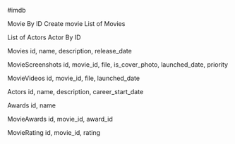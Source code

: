 #imdb

Movie By ID
Create movie
List of Movies

List of Actors
Actor By ID


Movies
id, name, description, release_date

MovieScreenshots
id, movie_id, file, is_cover_photo, launched_date, priority

MovieVideos
id, movie_id, file, launched_date

Actors
id, name, description, career_start_date

Awards
id, name

MovieAwards
id, movie_id, award_id


MovieRating
id, movie_id, rating